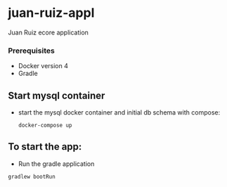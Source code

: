 # juan-ruiz-appl
 Juan Ruiz ecore application

### Prerequisites 
 - Docker version 4
 - Gradle

## Start mysql container
 - start the mysql docker container and initial db schema with compose:
   ```
   docker-compose up
   ``` 
   
## To start the app:
 - Run the gradle application
 ```
 gradlew bootRun
 ```

